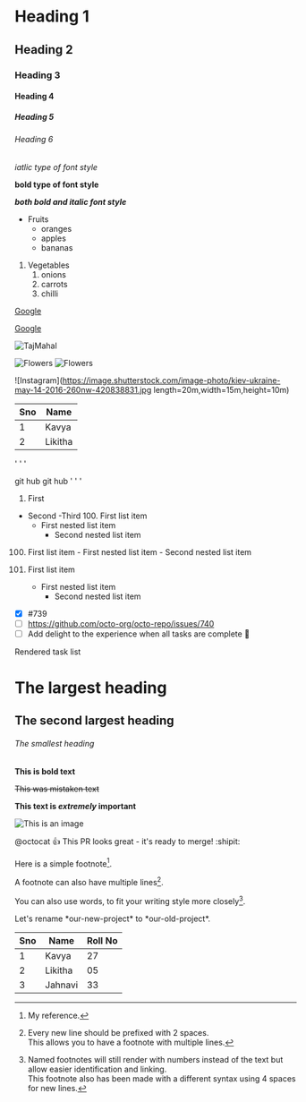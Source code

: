 # Heading 1
## Heading 2
### Heading 3
#### Heading 4
##### Heading 5
###### Heading 6
*iatlic type of font style*

**bold type of font style**

***both bold and italic font style***
* Fruits
  * oranges
  * apples
  * bananas
1. Vegetables
    1. onions
    2. carrots
    3. chilli

 [Google]( https://github.com/)
 
 [Google](https://github.com/Kavyakamasani-2003/workshopgithub/tree-save/main/README.md)
 
 ![TajMahal](https://media.istockphoto.com/photos/taj-mahal-agra-india-monument-of-love-in-blue-sky-picture-id519330110?k=20&m=519330110&s=612x612&w=0&h=c6aWpRD_0BrCvL6D_UTS23jtYqXgcqkJ1mCzHa7lpCM=)

![Flowers](https://images.pexels.com/photos/60597/dahlia-red-blossom-bloom-60597.jpeg?cs=srgb&dl=pexels-pixabay-60597.jpg&fm=jpg)
![Flowers](https://media.istockphoto.com/photos/surreal-dark-chrome-turquoise-flower-dahlia-macro-isolated-picture-id514221132?k=20&m=514221132&s=612x612&w=0&h=JVETD8RsxpMWwjXxx3a0WF02iqidzT8CYKlwEyEDqGI=)

![Instagram](https://image.shutterstock.com/image-photo/kiev-ukraine-may-14-2016-260nw-420838831.jpg length=20m,width=15m,height=10m)

Sno|Name
----|----
1|Kavya
2|Likitha

' ' '

git hub
git hub
' ' '

1. First
  - Second
   -Third 100. First list item
     - First nested list item
       - Second nested list item

   100. First list item
     - First nested list item
       - Second nested list item
       
100. First list item
     - First nested list item
       - Second nested list item

- [x] #739
- [ ] https://github.com/octo-org/octo-repo/issues/740
- [ ] Add delight to the experience when all tasks are complete :tada:

Rendered task list

# The largest heading
## The second largest heading
###### The smallest heading

**This is bold text**

~~This was mistaken text~~

**This text is _extremely_ important**

![This is an image](https://myoctocat.com/assets/images/base-octocat.svg)

@octocat :+1: This PR looks great - it's ready to merge! :shipit:

Here is a simple footnote[^1].

A footnote can also have multiple lines[^2].  

You can also use words, to fit your writing style more closely[^note].

[^1]: My reference.
[^2]: Every new line should be prefixed with 2 spaces.  
  This allows you to have a footnote with multiple lines.
[^note]:
    Named footnotes will still render with numbers instead of the text but allow easier identification and linking.  
    This footnote also has been made with a different syntax using 4 spaces for new lines.
    
<!-- This content will not appear in the rendered Markdown -->

Let's rename \*our-new-project\* to \*our-old-project\*.

Sno|Name|Roll No
-----|-----|-----
1|Kavya|27
2|Likitha|05
3|Jahnavi|33
